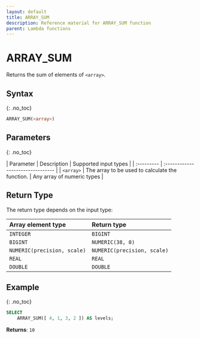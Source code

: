 ```yaml
---
layout: default
title: ARRAY_SUM
description: Reference material for ARRAY_SUM function
parent: Lambda functions
---
```


# ARRAY\_SUM

Returns the sum of elements of `<array>`.

## Syntax
{: .no_toc}

```sql
ARRAY_SUM(<array>)
```
## Parameters
{: .no_toc} 

| Parameter | Description | Supported input types | 
| :--------- | :-------------------------------- |
| `<array>`   | The array to be used to calculate the function.     | Any array of numeric types | 

## Return Type 
The return type depends on the input type:

| Array element type | Return type | 
| :--------- | :-------------------------------- |
| `INTEGER`   | `BIGINT`  | 
| `BIGINT`   | `NUMERIC(38, 0)`  | 
| `NUMERIC(precision, scale)`   | `NUMERIC(precision, scale)`  | 
| `REAL`   | `REAL`  | 
| `DOUBLE`   | `DOUBLE`  | 

## Example
{: .no_toc}

```sql
SELECT
	ARRAY_SUM([ 4, 1, 3, 2 ]) AS levels;
```

**Returns**: `10`